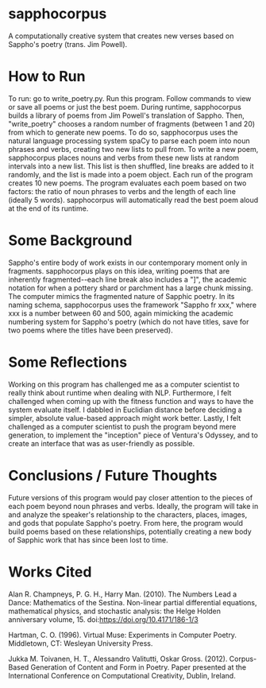 # sapphocorpus
A computationally creative system that creates new verses based on Sappho's 
poetry (trans. Jim Powell). 

# How to Run

To run: go to write_poetry.py. Run this program. Follow commands to view or 
save all poems or just the best poem. During runtime, sapphocorpus builds a 
library of poems from Jim Powell's translation of Sappho. Then, "write_poetry"
chooses a random number of fragments (between 1 and 20) from which to generate
new poems. To do so, sapphocorpus uses the natural language processing system
spaCy to parse each poem into noun phrases and verbs, creating two new lists to
pull from. To write a new poem, sapphocorpus places nouns and verbs from these
new lists at random intervals into a new list. This list is then shuffled,
line breaks are added to it randomly, and the list is made into a poem object. 
Each run of the program creates 10 new poems. The program evaluates each poem 
based on two factors: the ratio of noun phrases to verbs and the length of each
line (ideally 5 words). sapphocorpus will automatically read the best poem 
aloud at the end of its runtime.

# Some Background

Sappho's entire body of work exists in our contemporary moment only in 
fragments. sapphocorpus plays on this idea, writing poems that are inherently
fragmented--each line break also includes a "]", the academic notation for
when a pottery shard or parchment has a large chunk missing. The computer
mimics the fragmented nature of Sapphic poetry. In its naming schema,
sapphocorpus uses the framework "Sappho fr xxx," where xxx is a number between
60 and 500, again mimicking the academic numbering system for Sappho's poetry
(which do not have titles, save for two poems where the titles have been
preserved).

# Some Reflections

Working on this program has challenged me as a computer scientist to really
think about runtime when dealing with NLP. Furthermore, I felt challenged
when coming up with the fitness function and ways to have the system evaluate
itself. I dabbled in Euclidian distance before deciding a simpler, absolute
value-based approach might work better. Lastly, I felt challenged as a 
computer scientist to push the program beyond mere generation, to implement
the "inception" piece of Ventura's Odyssey, and to create an interface that
was as user-friendly as possible.

# Conclusions / Future Thoughts

Future versions of this program would pay closer attention to the pieces of
each poem beyond noun phrases and verbs. Ideally, the program will take
in and analyze the speaker's relationship to the characters, places, images, 
and gods that populate Sappho's poetry. From here, the program would build 
poems based on these relationships, potentially creating a new body of Sapphic
work that has since been lost to time.

# Works Cited

Alan R. Champneys, P. G. H., Harry Man. (2010). The Numbers Lead a Dance: 
Mathematics of the Sestina. Non-linear partial differential equations, 
mathematical physics, and stochastic analysis: the Helge Holden anniversary 
volume, 15. doi:https://doi.org/10.4171/186-1/3

Hartman, C. O. (1996). Virtual Muse: Experiments in Computer Poetry. 
Middletown, CT: Wesleyan University Press.

Jukka M. Toivanen, H. T., Alessandro Valitutti, Oskar Gross. (2012). 
Corpus-Based Generation of Content and Form in Poetry. Paper presented at the 
International Conference on Computational Creativity, Dublin, Ireland. 



